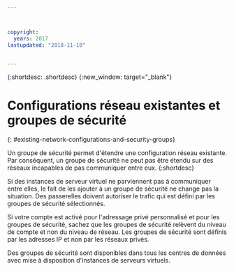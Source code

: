 ```yaml
---



copyright:
  years: 2017
lastupdated: "2018-11-10"


---
```


{:shortdesc: .shortdesc}
{:new_window: target="_blank"}

# Configurations réseau existantes et groupes de sécurité
{: #existing-network-configurations-and-security-groups}

Un groupe de sécurité permet d'étendre une configuration réseau existante. Par conséquent, un groupe de sécurité ne peut pas être étendu sur des réseaux incapables de pas communiquer entre eux. 
{:shortdesc}

Si des instances de serveur virtuel ne parviennent pas à communiquer entre elles, le fait de les ajouter à un groupe de sécurité ne change pas la situation. Des passerelles doivent autoriser le trafic qui est défini par les groupes de sécurité sélectionnés.

Si votre compte est activé pour l'adressage privé personnalisé et pour les groupes de sécurité, sachez que les groupes de sécurité relèvent du niveau de compte et non du niveau de réseau. Les groupes de sécurité sont définis par les adresses IP et non par les réseaux privés.

Des groupes de sécurité sont disponibles dans tous les centres de données avec mise à disposition d'instances de serveurs virtuels.
